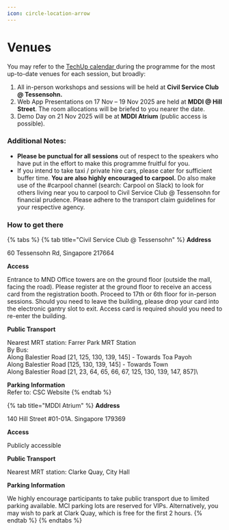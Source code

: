 ```yaml
---
icon: circle-location-arrow
---
```


# Venues

You may refer to the [TechUp calendar ](../tech-up-calendar.md)during the programme for the most up-to-date venues for each session, but broadly:

1. All in-person workshops and sessions will be held at **Civil Service Club @ Tessensohn.**
2. Web App Presentations on 17 Nov – 19 Nov 2025 are held at **MDDI @ Hill Street**. The room allocations will be briefed to you nearer the date.
3. Demo Day on 21 Nov 2025 will be at **MDDI Atrium** (public access is possible).

### Additional Notes: <a href="#additional-notes" id="additional-notes"></a>

* **Please be punctual for all sessions** out of respect to the speakers who have put in the effort to make this programme fruitful for you.
* If you intend to take taxi / private hire cars, please cater for sufficient buffer time. **You are also highly encouraged to carpool.** Do also make use of the #carpool channel (search: Carpool on Slack) to look for others living near you to carpool to Civil Service Club @ Tessensohn for financial prudence. Please adhere to the transport claim guidelines for your respective agency.

### How to get there

{% tabs %}
{% tab title="Civil Service Club @ Tessensohn" %}
**Address**

60 Tessensohn Rd, Singapore 217664

**Access**

Entrance to MND Office towers are on the ground floor (outside the mall, facing the road). Please register at the ground floor to receive an access card from the registration booth. Proceed to 17th or 6th floor for in-person sessions. Should you need to leave the building, please drop your card into the electronic gantry slot to exit. Access card is required should you need to re-enter the building.

**Public Transport**

Nearest MRT station: Farrer Park MRT Station\
By Bus: \
Along Balestier Road \[21, 125, 130, 139, 145]&#x20;\- Towards Toa Payoh\
Along Balestier Road \[125, 130, 139, 145] - Towards Town\
Along Balestier Road \[21, 23, 64, 65, 66, 67, 125, 130, 139, 147, 857]\


**Parking Information** \
Refer to: CSC Website
{% endtab %}

{% tab title="MDDI Atrium" %}
**Address**

140 Hill Street #01-01A. Singapore 179369

**Access**

Publicly accessible

**Public Transport**

Nearest MRT station: Clarke Quay, City Hall

**Parking Information**

We highly encourage participants to take public transport due to limited parking available. MCI parking lots are reserved for VIPs. Alternatively, you may wish to park at Clark Quay, which is free for the first 2 hours.
{% endtab %}
{% endtabs %}
